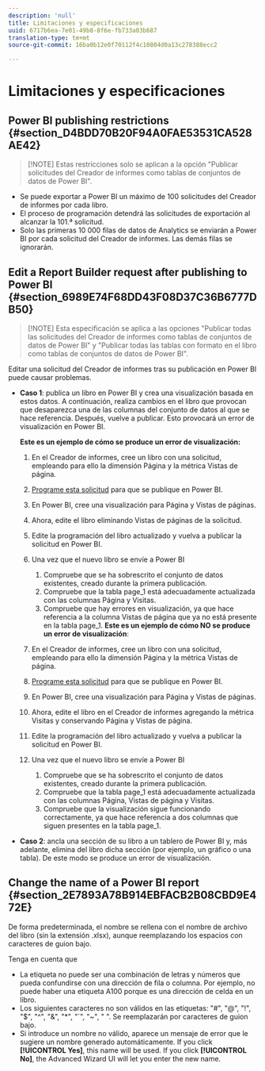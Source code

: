 ```yaml
---
description: 'null'
title: Limitaciones y especificaciones
uuid: 6717b6ea-7e01-49b8-8f6e-fb733a03b687
translation-type: tm+mt
source-git-commit: 16ba0b12e0f70112f4c10804d0a13c278388ecc2

---
```



# Limitaciones y especificaciones

## Power BI publishing restrictions {#section_D4BDD70B20F94A0FAE53531CA528AE42}

> [!NOTE] Estas restricciones solo se aplican a la opción "Publicar solicitudes del Creador de informes como tablas de conjuntos de datos de Power BI".

* Se puede exportar a Power BI un máximo de 100 solicitudes del Creador de informes por cada libro.
* El proceso de programación detendrá las solicitudes de exportación al alcanzar la 101.ª solicitud.
* Solo las primeras 10 000 filas de datos de Analytics se enviarán a Power BI por cada solicitud del Creador de informes. Las demás filas se ignorarán.

## Edit a Report Builder request after publishing to Power BI {#section_6989E74F68DD43F08D37C36B6777DB50}

> [!NOTE] Esta especificación se aplica a las opciones "Publicar todas las solicitudes del Creador de informes como tablas de conjuntos de datos de Power BI" y "Publicar todas las tablas con formato en el libro como tablas de conjuntos de datos de Power BI".

Editar una solicitud del Creador de informes tras su publicación en Power BI puede causar problemas.

* **Caso 1**: publica un libro en Power BI y crea una visualización basada en estos datos. A continuación, realiza cambios en el libro que provocan que desaparezca una de las columnas del conjunto de datos al que se hace referencia. Después, vuelve a publicar. Esto provocará un error de visualización en Power BI.

   **Este es un ejemplo de cómo se produce un error de visualización:**

   1. En el Creador de informes, cree un libro con una solicitud, empleando para ello la dimensión Página y la métrica Vistas de página.
   1. [Programe esta solicitud](/help/analyze/report-builder/whats-new-arb.md#rb-5-5-section) para que se publique en Power BI.
   1. En Power BI, cree una visualización para Página y Vistas de páginas.
   1. Ahora, edite el libro eliminando Vistas de páginas de la solicitud.
   1. Edite la programación del libro actualizado y vuelva a publicar la solicitud en Power BI.
   1. Una vez que el nuevo libro se envíe a Power BI

      1. Compruebe que se ha sobrescrito el conjunto de datos existentes, creado durante la primera publicación.
      1. Compruebe que la tabla page_1 está adecuadamente actualizada con las columnas Página y Visitas.
      1. Compruebe que hay errores en visualización, ya que hace referencia a la columna Vistas de página que ya no está presente en la tabla page_1.
   **Este es un ejemplo de cómo NO se produce un error de visualización**:

   1. En el Creador de informes, cree un libro con una solicitud, empleando para ello la dimensión Página y la métrica Vistas de página.
   1. [Programe esta solicitud](/help/analyze/report-builder/whats-new-arb.md#rb-5-5-section) para que se publique en Power BI.
   1. En Power BI, cree una visualización para Página y Vistas de páginas.
   1. Ahora, edite el libro en el Creador de informes agregando la métrica Visitas y conservando Página y Vistas de página.
   1. Edite la programación del libro actualizado y vuelva a publicar la solicitud en Power BI.
   1. Una vez que el nuevo libro se envíe a Power BI

      1. Compruebe que se ha sobrescrito el conjunto de datos existentes, creado durante la primera publicación.
      1. Compruebe que la tabla page_1 está adecuadamente actualizada con las columnas Página, Vistas de página y Visitas.
      1. Compruebe que la visualización sigue funcionando correctamente, ya que hace referencia a dos columnas que siguen presentes en la tabla page_1.


* **Caso 2**: ancla una sección de su libro a un tablero de Power BI y, más adelante, elimina del libro dicha sección (por ejemplo, un gráfico o una tabla). De este modo se produce un error de visualización.

## Change the name of a Power BI report {#section_2E7893A78B914EBFACB2B08CBD9E472E}

De forma predeterminada, el nombre se rellena con el nombre de archivo del libro (sin la extensión .xlsx), aunque reemplazando los espacios con caracteres de guion bajo.

Tenga en cuenta que

* La etiqueta no puede ser una combinación de letras y números que pueda confundirse con una dirección de fila o columna. Por ejemplo, no puede haber una etiqueta A100 porque es una dirección de celda en un libro.
* Los siguientes caracteres no son válidos en las etiquetas: "#", "@", "!", "$", "^", "&amp;", "*", "`", "~", " ". Se reemplazarán por caracteres de guion bajo.
* Si introduce un nombre no válido, aparece un mensaje de error que le sugiere un nombre generado automáticamente. If you click **[!UICONTROL Yes]**, this name will be used. If you click **[!UICONTROL No]**, the Advanced Wizard UI will let you enter the new name.

